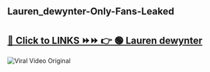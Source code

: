 
 ## Lauren_dewynter-Only-Fans-Leaked

# <h2><a href="https://clipsfans.com/Lauren_dewynter&ref=git">🔗 Click to LINKS ⏩⏩ 👉 🟢 Lauren dewynter </a></h2>

<a href="https://clipsfans.com/Lauren_dewynter&ref=git" rel="nofollow" data-target="animated-image.originalLink"><img src="https://i.ibb.co.com/xMMVF88/686577567.gif" alt="Viral Video Original" style="max-width: 100%; display: inline-block;" data-target="animated-image.originalImage"></a>
